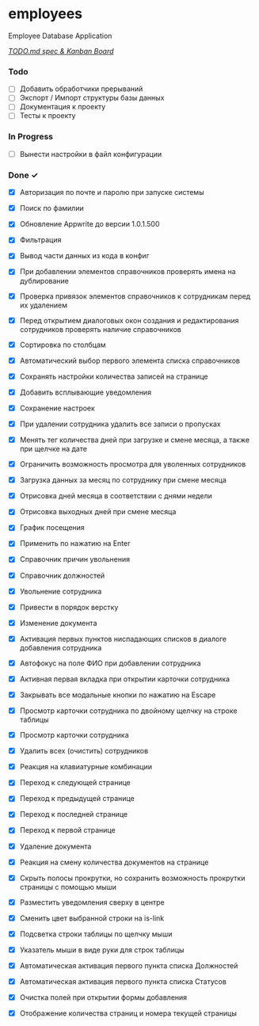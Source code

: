 # employees

Employee Database Application

<em>[TODO.md spec & Kanban Board](https://bit.ly/3fCwKfM)</em>

### Todo

- [ ] Добавить обработчики прерываний  
- [ ] Экспорт / Импорт структуры базы данных  
- [ ] Документация к проекту  
- [ ] Тесты к проекту  

### In Progress

- [ ] Вынести настройки в файл конфигурации  

### Done ✓

- [x] Авторизация по почте и паролю при запуске системы  
- [x] Поиск по фамилии  
- [x] Обновление Appwrite до версии 1.0.1.500  
- [x] Фильтрация  
- [x] Вывод части данных из кода в конфиг  
- [x] При добавлении элементов справочников проверять имена на дублирование  
- [x] Проверка привязок элементов справочников к сотрудникам перед их удалением  
- [x] Перед открытием диалоговых окон создания и редактирования сотрудников проверять наличие справочников  
- [x] Сортировка по столбцам  
- [x] Автоматический выбор первого элемента списка справочников  
- [x] Сохранять настройки количества записей на странице  
- [x] Добавить всплывающие уведомления  
- [x] Сохранение настроек  
- [x] При удалении сотрудника удалить все записи о пропусках  
- [x] Менять тег количества дней при загрузке и смене месяца, а также при щелчке на дате  
- [x] Ограничить возможность просмотра для уволенных сотрудников  
- [x] Загрузка данных за месяц по сотруднику при смене месяца  
- [x] Отрисовка дней месяца в соответствии с днями недели  
- [x] Отрисовка выходных дней при смене месяца  
- [x] График посещения  
- [x] Применить по нажатию на Enter  
- [x] Справочник причин увольнения  
- [x] Справочник должностей  
- [x] Увольнение сотрудника  
- [x] Привести в порядок верстку  
- [x] Изменение документа  
- [x] Активация первых пунктов ниспадающих списков в диалоге добавления сотрудника  
- [x] Автофокус на поле ФИО при добавлении сотрудника  
- [x] Активная первая вкладка при открытии карточки сотрудника  
- [x] Закрывать все модальные кнопки по нажатию на Escape  
- [x] Просмотр карточки сотрудника по двойному щелчку на строке таблицы  
- [x] Просмотр карточки сотрудника  
- [x] Удалить всех (очистить) сотрудников  
- [x] Реакция на клавиатурные комбинации  
- [x] Переход к следующей странице  
- [x] Переход к предыдущей странице  
- [x] Переход к последней странице  
- [x] Переход к первой странице  
- [x] Удаление документа  
- [x] Реакция на смену количества документов на странице  
- [x] Скрыть полосы прокрутки, но сохранить возможность прокрутки страницы с помощью мыши  
- [x] Разместить уведомления сверху в центре  
- [x] Сменить цвет выбранной строки на is-link  
- [x] Подсветка строки таблицы по щелчку мыши  
- [x] Указатель мыши в виде руки для строк таблицы  
- [x] Автоматическая активация первого пункта списка Должностей  
- [x] Автоматическая активация первого пункта списка Статусов  
- [x] Очистка полей при открытии формы добавления  
- [x] Отображение количества страниц и номера текущей страницы  


